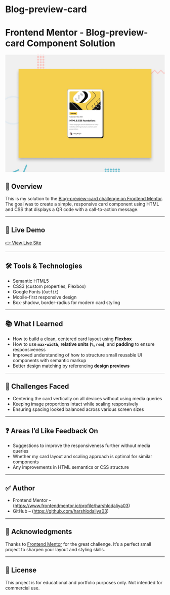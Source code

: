 
# Blog-preview-card

# Frontend Mentor - Blog-preview-card Component Solution

![Design preview for the QR code component coding challenge](./preview.jpg)

## 📄 Overview

This is my solution to the [Blog-preview-card challenge on Frontend Mentor](https://www.frontendmentor.io/learning-paths/getting-started-on-frontend-mentor-XJhRWRREZd/steps/6875e8e5449a25f45bbf2163/challenge/start). The goal was to create a simple, responsive card component using HTML and CSS that displays a QR code with a call-to-action message.

---

## 🔗 Live Demo

[👉 View Live Site](https://harshlodaliya03.github.io/Blog-preview-card/)

---

## 🛠️ Tools & Technologies

- Semantic HTML5
- CSS3 (custom properties, Flexbox)
- Google Fonts (`Outfit`)
- Mobile-first responsive design
- Box-shadow, border-radius for modern card styling

---

## 📚 What I Learned

- How to build a clean, centered card layout using **Flexbox**
- How to use **`max-width`**, **relative units (`%`, `rem`)**, and **padding** to ensure responsiveness
- Improved understanding of how to structure small reusable UI components with semantic markup
- Better design matching by referencing **design previews**

---

## 🧩 Challenges Faced

- Centering the card vertically on all devices without using media queries
- Keeping image proportions intact while scaling responsively
- Ensuring spacing looked balanced across various screen sizes

---

## ❓ Areas I’d Like Feedback On

- Suggestions to improve the responsiveness further without media queries
- Whether my card layout and scaling approach is optimal for similar components
- Any improvements in HTML semantics or CSS structure

---

## ✅ Author

- Frontend Mentor – (https://www.frontendmentor.io/profile/harshlodaliya03)
- GitHub – (https://github.com/harshlodaliya03)

---

## 🙌 Acknowledgments

Thanks to [Frontend Mentor](https://www.frontendmentor.io) for the great challenge. It’s a perfect small project to sharpen your layout and styling skills.

---

## 🧾 License

This project is for educational and portfolio purposes only. Not intended for commercial use.
